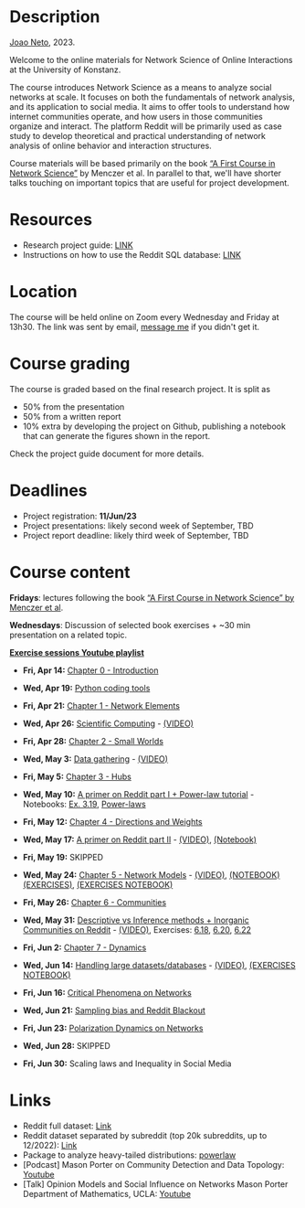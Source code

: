 # Description

[Joao Neto](http://joaopn.github.io), 2023.

Welcome to the online materials for Network Science of Online Interactions at the University of Konstanz.

The course introduces Network Science as a means to analyze social networks at scale. It focuses on both the fundamentals of network analysis, and its application to social media. It aims to offer tools to understand how internet communities operate, and how users in those communities organize and interact. The platform Reddit will be primarily used as case study to develop theoretical and practical understanding of network analysis of online behavior and interaction structures.

Course materials will be based primarily on the book [“A First Course in Network Science”](https://cambridgeuniversitypress.github.io/FirstCourseNetworkScience/) by Menczer et al. In parallel to that, we'll have shorter talks touching on important topics that are useful for project development. 

# Resources

- Research project guide: [LINK](https://github.com/joaopn/teaching_networks_2023/blob/main/project_guidelines.md)
- Instructions on how to use the Reddit SQL database: [LINK](https://github.com/joaopn/teaching_networks_2023/blob/main/sql_database.md)

# Location

The course will be held online on Zoom every Wednesday and Friday at 13h30. The link was sent by email, [message me](mailto:joao.pinheiro-neto@uni-konstanz.de) if you didn't get it.

# Course grading

The course is graded based on the final research project. It is split as
- 50% from the presentation
- 50% from a written report
- 10% extra by developing the project on Github,  publishing a notebook that can generate the figures shown in the report.

Check the project guide document for more details.

# Deadlines

- Project registration: **11/Jun/23**
- Project presentations: likely second week of September, TBD
- Project report deadline: likely third week of September, TBD

# Course content

**Fridays**: lectures following the book [“A First Course in Network Science” by Menczer et al](https://cambridgeuniversitypress.github.io/FirstCourseNetworkScience/).

**Wednesdays**: Discussion of selected book exercises + ~30 min presentation on a related topic.

**[Exercise sessions Youtube playlist](https://www.youtube.com/playlist?list=PLOOsHDVUMKcbUSzkXRJPQPXVjGW3zk_Nl)**

- **Fri, Apr 14:** [Chapter 0 - Introduction](https://github.com/joaopn/teaching_networks_2023/raw/main/lectures/lecture_0.pdf)

- **Wed, Apr 19:** [Python coding tools](https://github.com/joaopn/teaching_networks_2023/raw/main/lectures/lecture_0_exercises.pdf)

- **Fri, Apr 21:** [Chapter 1 - Network Elements](https://github.com/joaopn/teaching_networks_2023/raw/main/lectures/lecture_1.pdf)

- **Wed, Apr 26:** [Scientific Computing](https://github.com/joaopn/teaching_networks_2023/raw/main/lectures/lecture_1_exercises.pdf) - [(VIDEO)](https://www.youtube.com/watch?v=iWawqGdUZEc)

- **Fri, Apr 28:** [Chapter 2 - Small Worlds](https://github.com/joaopn/teaching_networks_2023/raw/main/lectures/lecture_2.pdf) 

- **Wed, May 3:** [Data gathering](https://github.com/joaopn/teaching_networks_2023/raw/main/lectures/lecture_2_exercises.pdf) - [(VIDEO)](https://www.youtube.com/watch?v=mkRa6Nrggtg)

- **Fri, May 5:** [Chapter 3 - Hubs](https://github.com/joaopn/teaching_networks_2023/raw/main/lectures/lecture_3.pdf)

- **Wed, May 10:** [A primer on Reddit part I + Power-law tutorial](https://github.com/joaopn/teaching_networks_2023/raw/main/lectures/lecture_3_exercises.pdf) - Notebooks: [Ex. 3.19](https://github.com/joaopn/teaching_networks_2023/blob/main/notebooks/exercise_3_19.ipynb), [Power-laws](https://github.com/joaopn/teaching_networks_2023/blob/main/notebooks/powerlaw_examples.ipynb)

- **Fri, May 12:** [Chapter 4 - Directions and Weights](https://github.com/joaopn/teaching_networks_2023/raw/main/lectures/lecture_4.pdf)

- **Wed, May 17:** [A primer on Reddit part II](https://github.com/joaopn/teaching_networks_2023/raw/main/lectures/lecture_4_exercises.pdf) - [(VIDEO)](https://www.youtube.com/watch?v=U9g06dTqRFA), [(Notebook)](https://github.com/joaopn/teaching_networks_2023/blob/main/notebooks/exercise_4.ipynb)

- **Fri, May 19:** SKIPPED

- **Wed, May 24:** [Chapter 5 - Network Models](https://github.com/joaopn/teaching_networks_2023/raw/main/lectures/lecture_5.pdf) - [(VIDEO)](https://www.youtube.com/watch?v=T43KzPnDURU), [(NOTEBOOK)](https://github.com/joaopn/teaching_networks_2023/blob/main/notebooks/chapter_5.ipynb) [(EXERCISES)](https://github.com/joaopn/teaching_networks_2023/raw/main/lectures/lecture_5_exercises.pdf), [(EXERCISES NOTEBOOK)](https://github.com/joaopn/teaching_networks_2023/blob/main/notebooks/exercises_5.ipynb)

- **Fri, May 26:** [Chapter 6 - Communities](https://github.com/joaopn/teaching_networks_2023/raw/main/lectures/lecture_6.pdf)

- **Wed, May 31:** [Descriptive vs Inference methods + Inorganic Communities on Reddit](https://github.com/joaopn/teaching_networks_2023/raw/main/lectures/lecture_6_exercises.pdf) - [(VIDEO)](https://www.youtube.com/watch?v=NBIc4rlz914), Exercises: [6.18](https://github.com/joaopn/teaching_networks_2023/blob/main/notebooks/exercise_6_18.ipynb), [6.20](https://github.com/joaopn/teaching_networks_2023/blob/main/notebooks/exercise_6_20.ipynb), [6.22](https://github.com/joaopn/teaching_networks_2023/blob/main/notebooks/exercise_6_22.ipynb)

- **Fri, Jun 2:** [Chapter 7 - Dynamics](https://github.com/joaopn/teaching_networks_2023/raw/main/lectures/lecture_7.pdf)

- **Wed, Jun 14:** [Handling large datasets/databases](https://github.com/joaopn/teaching_networks_2023/raw/main/lectures/lecture_7_exercises.pdf) - [(VIDEO)](https://www.youtube.com/watch?v=T-4elOUSAYM), [(EXERCISES NOTEBOOK)](https://github.com/joaopn/teaching_networks_2023/blob/main/notebooks/exercise_7_19.ipynb)

- **Fri, Jun 16:** [Critical Phenomena on Networks](https://github.com/joaopn/teaching_networks_2023/raw/main/lectures/lecture_8.pdf)

- **Wed, Jun 21:** [Sampling bias and Reddit Blackout](https://github.com/joaopn/teaching_networks_2023/raw/main/lectures/lecture_8b.pdf)

- **Fri, Jun 23:** [Polarization Dynamics on Networks](https://github.com/joaopn/teaching_networks_2023/raw/main/lectures/lecture_9.pdf)

- **Wed, Jun 28:** SKIPPED

- **Fri, Jun 30:** Scaling laws and Inequality in Social Media

# Links

- Reddit full dataset: [Link](https://www.reddit.com/r/pushshift/comments/146r0dx/historical_data_torrents_all_in_one_place/)
- Reddit dataset separated by subreddit (top 20k subreddits, up to 12/2022): [Link](https://academictorrents.com/details/c398a571976c78d346c325bd75c47b82edf6124e)
- Package to analyze heavy-tailed distributions: [powerlaw](https://github.com/jeffalstott/powerlaw)
- [Podcast] Mason Porter on Community Detection and Data Topology: [Youtube](https://www.youtube.com/watch?v=mkh3oX3fRXk)
- [Talk] Opinion Models and Social Influence on Networks Mason Porter Department of Mathematics, UCLA: [Youtube](https://www.youtube.com/watch?v=pYXf1-_4ozo)